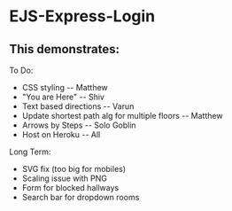 # EJS-Express-Login

## This demonstrates:

To Do:
- CSS styling -- Matthew
- "You are Here" -- Shiv
- Text based directions -- Varun
- Update shortest path alg for multiple floors -- Matthew
- Arrows by Steps -- Solo Goblin
- Host on Heroku -- All

Long Term:
- SVG fix (too big for mobiles)
- Scaling issue with PNG
- Form for blocked hallways
- Search bar for dropdown rooms
